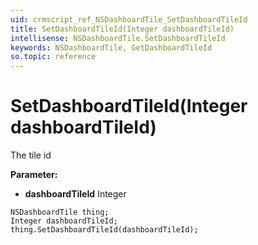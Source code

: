 ```yaml
---
uid: crmscript_ref_NSDashboardTile_SetDashboardTileId
title: SetDashboardTileId(Integer dashboardTileId)
intellisense: NSDashboardTile.SetDashboardTileId
keywords: NSDashboardTile, GetDashboardTileId
so.topic: reference
---
```


# SetDashboardTileId(Integer dashboardTileId)

The tile id

**Parameter:** 
 - **dashboardTileId** Integer

```crmscript
NSDashboardTile thing;
Integer dashboardTileId;
thing.SetDashboardTileId(dashboardTileId);
```

